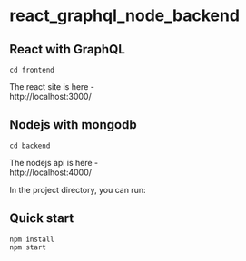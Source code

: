 # react_graphql_node_backend

## React with GraphQL

```
cd frontend
```

The react site is here -  
http://localhost:3000/

## Nodejs with mongodb
```
cd backend
```
The nodejs api is here -  
http://localhost:4000/

In the project directory, you can run:

## Quick start
```
npm install
npm start
```
